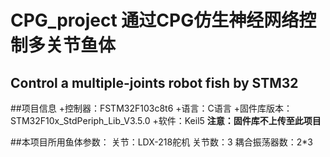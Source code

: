 # CPG_project 通过CPG仿生神经网络控制多关节鱼体

  Control a multiple-joints robot fish by STM32
----

##项目信息
  +控制器：FSTM32F103c8t6
  +语言：C语言
  +固件库版本：STM32F10x_StdPeriph_Lib_V3.5.0
  +软件：Keil5
  **注意：固件库不上传至此项目**

##本项目所用鱼体参数：
  关节：LDX-218舵机
  关节数：3
  耦合振荡器数：2*3
